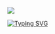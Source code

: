 <img src="https://capsule-render.vercel.app/api?type=wave&color=auto&height=300&section=header&text=Sugyeom%20&fontSize=90" />

[![Typing SVG](https://readme-typing-svg.demolab.com/?lines=Hello+I'm+IOS+developer;Second+line+of+text)](https://git.io/typing-svg)
